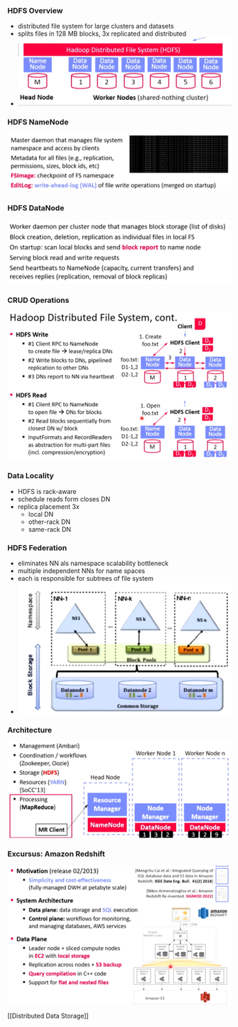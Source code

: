 ### HDFS Overview
+ distributed file system for large clusters and datasets
+ splits files in 128 MB blocks, 3x replicated and distributed
+ ![](Pasted%20image%2020220610105424.png)

### HDFS NameNode
![](Pasted%20image%2020220610105957.png)

### HDFS DataNode
![](Pasted%20image%2020220610110021.png)

### CRUD Operations
![](Pasted%20image%2020220610110411.png)

### Data Locality
+ HDFS is rack-aware
+ schedule reads form closes DN
+ replica placement 3x
	+ local DN
	+ other-rack DN
	+ same-rack DN

### HDFS Federation
+ eliminates NN als namespace scalability bottleneck
+ multiple independent NNs for name spaces
+ each is responsible for subtrees of file system
+ ![](Pasted%20image%2020220610110821.png)

### Architecture
![](Pasted%20image%2020220610111131.png)

### Excursus: Amazon Redshift
![](Pasted%20image%2020220610110942.png)

[[Distributed Data Storage]]
